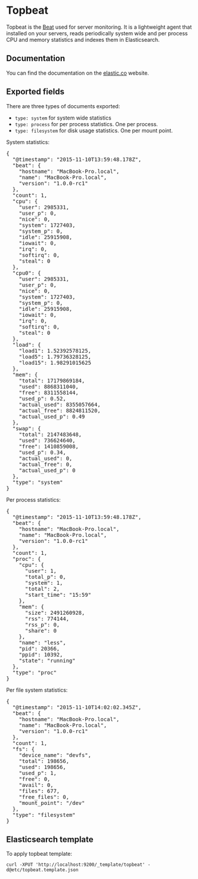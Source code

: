 # Topbeat

Topbeat is the [Beat](https://www.elastic.co/products/beats) used for
server monitoring. It is a lightweight agent that installed on your servers,
reads periodically system wide and per process CPU and memory statistics and indexes them in
Elasticsearch.

## Documentation

You can find the documentation on the [elastic.co](https://www.elastic.co/guide/en/beats/topbeat/current/index.html) website.

## Exported fields

There are three types of documents exported:
- `type: system` for system wide statistics
- `type: process` for per process statistics. One per process.
- `type: filesystem` for disk usage statistics. One per mount point.

System statistics:

<pre>
{
  "@timestamp": "2015-11-10T13:59:48.178Z",
  "beat": {
    "hostname": "MacBook-Pro.local",
    "name": "MacBook-Pro.local",
    "version": "1.0.0-rc1"
  },
  "count": 1,
  "cpu": {
    "user": 2985331,
    "user_p": 0,
    "nice": 0,
    "system": 1727403,
    "system_p": 0,
    "idle": 25915908,
    "iowait": 0,
    "irq": 0,
    "softirq": 0,
    "steal": 0
  },
  "cpu0": {
    "user": 2985331,
    "user_p": 0,
    "nice": 0,
    "system": 1727403,
    "system_p": 0,
    "idle": 25915908,
    "iowait": 0,
    "irq": 0,
    "softirq": 0,
    "steal": 0
  },
  "load": {
    "load1": 1.52392578125,
    "load5": 1.79736328125,
    "load15": 1.98291015625
  },
  "mem": {
    "total": 17179869184,
    "used": 8868311040,
    "free": 8311558144,
    "used_p": 0.52,
    "actual_used": 8355057664,
    "actual_free": 8824811520,
    "actual_used_p": 0.49
  },
  "swap": {
    "total": 2147483648,
    "used": 736624640,
    "free": 1410859008,
    "used_p": 0.34,
    "actual_used": 0,
    "actual_free": 0,
    "actual_used_p": 0
  },
  "type": "system"
}
</pre>

Per process statistics:

<pre>
{
  "@timestamp": "2015-11-10T13:59:48.178Z",
  "beat": {
    "hostname": "MacBook-Pro.local",
    "name": "MacBook-Pro.local",
    "version": "1.0.0-rc1"
  },
  "count": 1,
  "proc": {
    "cpu": {
      "user": 1,
      "total_p": 0,
      "system": 1,
      "total": 2,
      "start_time": "15:59"
    },
    "mem": {
      "size": 2491260928,
      "rss": 774144,
      "rss_p": 0,
      "share": 0
    },
    "name": "less",
    "pid": 20366,
    "ppid": 10392,
    "state": "running"
  },
  "type": "proc"
}
</pre>

Per file system statistics:

<pre>
{
  "@timestamp": "2015-11-10T14:02:02.345Z",
  "beat": {
    "hostname": "MacBook-Pro.local",
    "name": "MacBook-Pro.local",
    "version": "1.0.0-rc1"
  },
  "count": 1,
  "fs": {
    "device_name": "devfs",
    "total": 198656,
    "used": 198656,
    "used_p": 1,
    "free": 0,
    "avail": 0,
    "files": 677,
    "free_files": 0,
    "mount_point": "/dev"
  },
  "type": "filesystem"
}
</pre>

## Elasticsearch template

To apply topbeat template:

    curl -XPUT 'http://localhost:9200/_template/topbeat' -d@etc/topbeat.template.json

